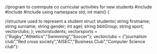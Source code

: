 //program to commpute co curricular activities for new students 
#include <iostream>
#include <iostream>
#include <string>
using namespace std;
int main()
{

//structure used to represent a student 
  struct students{ 
  string firstname;
  string surname;
  string gender;
  int agel;
  string bbitGroup;
  string sport;
  vector<string>clubs;
  };
  vector<string>students;
  vector<student>sports = {"Rugby","Athletics","Swimming","Soccer"};
  vector<string>clubs = {"journalism club","Red cross society","AISEC","Business Club","Computer Science club"}:
  
